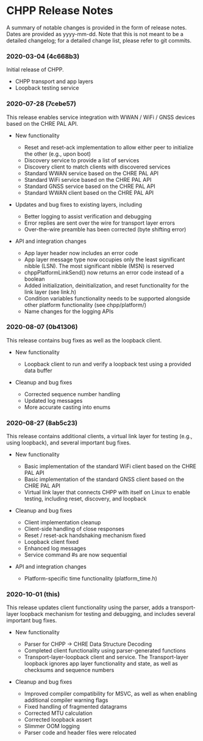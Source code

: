# CHPP Release Notes

A summary of notable changes is provided in the form of release notes. Dates are provided as yyyy-mm-dd. Note that this is not meant to be a detailed changelog; for a detailed change list, please refer to git commits.

### 2020-03-04 (4c668b3)

Initial release of CHPP.

- CHPP transport and app layers
- Loopback testing service

### 2020-07-28 (7cebe57)

This release enables service integration with WWAN / WiFi / GNSS devices based on the CHRE PAL API.

- New functionality

  - Reset and reset-ack implementation to allow either peer to initialize the other (e.g., upon boot)
  - Discovery service to provide a list of services
  - Discovery client to match clients with discovered services
  - Standard WWAN service based on the CHRE PAL API
  - Standard WiFi service based on the CHRE PAL API
  - Standard GNSS service based on the CHRE PAL API
  - Standard WWAN client based on the CHRE PAL API

- Updates and bug fixes to existing layers, including

  - Better logging to assist verification and debugging
  - Error replies are sent over the wire for transport layer errors
  - Over-the-wire preamble has been corrected (byte shifting error)

- API and integration changes

  - App layer header now includes an error code
  - App layer message type now occupies only the least significant nibble (LSN). The most significant nibble (MSN) is reserved
  - chppPlatformLinkSend() now returns an error code instead of a boolean
  - Added initialization, deinitialization, and reset functionality for the link layer (see link.h)
  - Condition variables functionality needs to be supported alongside other platform functionality (see chpp/platform/)
  - Name changes for the logging APIs

### 2020-08-07 (0b41306)

This release contains bug fixes as well as the loopback client.

- New functionality

  - Loopback client to run and verify a loopback test using a provided data buffer

- Cleanup and bug fixes

  - Corrected sequence number handling
  - Updated log messages
  - More accurate casting into enums

### 2020-08-27 (8ab5c23)

This release contains additional clients, a virtual link layer for testing (e.g., using loopback), and several important bug fixes.

- New functionality

  - Basic implementation of the standard WiFi client based on the CHRE PAL API
  - Basic implementation of the standard GNSS client based on the CHRE PAL API
  - Virtual link layer that connects CHPP with itself on Linux to enable testing, including reset, discovery, and loopback

- Cleanup and bug fixes

  - Client implementation cleanup
  - Client-side handling of close responses
  - Reset / reset-ack handshaking mechanism fixed
  - Loopback client fixed
  - Enhanced log messages
  - Service command #s are now sequential

- API and integration changes

  - Platform-specific time functionality (platform_time.h)

### 2020-10-01 (this)

This release updates client functionality using the parser, adds a transport-layer loopback mechanism for testing and debugging, and includes several important bug fixes.

- New functionality

  - Parser for CHPP -> CHRE Data Structure Decoding
  - Completed client functionality using parser-generated functions
  - Transport-layer-loopback client and service. The Transport-layer loopback ignores app layer functionality and state, as well as checksums and sequence numbers

- Cleanup and bug fixes

  - Improved compiler compatibility for MSVC, as well as when enabling additional compiler warning flags
  - Fixed handling of fragmented datagrams
  - Corrected MTU calculation
  - Corrected loopback assert
  - Slimmer OOM logging
  - Parser code and header files were relocated
